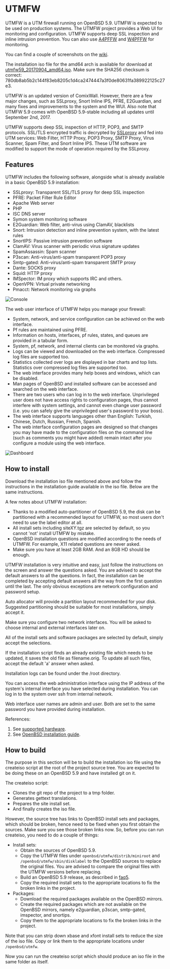 # UTMFW

UTMFW is a UTM firewall running on OpenBSD 5.9. UTMFW is expected to be used on production systems. The UTMFW project provides a Web UI for monitoring and configuration. UTMFW supports deep SSL inspection and inline intrusion prevention. You can also use [A4PFFW](https://github.com/sonertari/A4PFFW) and [W4PFFW](https://github.com/sonertari/W4PFFW) for monitoring.

You can find a couple of screenshots on the [wiki](https://github.com/sonertari/UTMFW/wiki).

The installation iso file for the amd64 arch is available for download at [utmfw59\_20170904\_amd64.iso](https://drive.google.com/file/d/0B3F7Ueq0mFlYenpkdDh5U2tRamc/view?usp=sharing). Make sure the SHA256 checksum is correct: 780db8ab5b2c144f83eb8205c1d4ca2474447a3f0de80631fa389922125c27e3.

UTMFW is an updated version of ComixWall. However, there are a few major changes, such as SSLproxy, Snort Inline IPS, PFRE, E2Guardian, and many fixes and improvements to the system and the WUI. Also note that UTMFW 5.9 comes with OpenBSD 5.9-stable including all updates until September 2nd, 2017.

UTMFW supports deep SSL inspection of HTTP, POP3, and SMTP protocols. SSL/TLS encrypted traffic is decrypted by [SSLproxy](https://github.com/sonertari/SSLproxy) and fed into UTM services: Web Filter, HTTP Proxy, POP3 Proxy, SMTP Proxy, Virus Scanner, Spam Filter, and Snort Inline IPS. These UTM software are modified to support the mode of operation required by the SSLproxy.

## Features

UTMFW includes the following software, alongside what is already available in a basic OpenBSD 5.9 installation:

- SSLproxy: Transparent SSL/TLS proxy for deep SSL inspection
- PFRE: Packet Filter Rule Editor
- Apache Web server
- PHP
- ISC DNS server
- Symon system monitoring software
- E2Guardian: Web filter, anti-virus using ClamAV, blacklists
- Snort: Intrusion detection and inline prevention system, with the latest rules
- SnortIPS: Passive intrusion prevention software
- ClamAV: Virus scanner with periodic virus signature updates
- SpamAssassin: Spam scanner
- P3scan: Anti-virus/anti-spam transparent POP3 proxy
- Smtp-gated: Anti-virus/anti-spam transparent SMTP proxy
- Dante: SOCKS proxy
- Squid: HTTP proxy
- IMSpector: IM proxy which supports IRC and others.
- OpenVPN: Virtual private networking
- Pmacct: Network monitoring via graphs

![Console](https://github.com/sonertari/UTMFW/blob/master/screenshots/Console.png)

The web user interface of UTMFW helps you manage your firewall:

- System, network, and service configuration can be achieved on the web interface.
- Pf rules are maintained using PFRE.
- Information on hosts, interfaces, pf rules, states, and queues are provided in a tabular form.
- System, pf, network, and internal clients can be monitored via graphs.
- Logs can be viewed and downloaded on the web interface. Compressed log files are supported too.
- Statistics collected over logs are displayed in bar charts and top lists. Statistics over compressed log files are supported too.
- The web interface provides many help boxes and windows, which can be disabled.
- Man pages of OpenBSD and installed software can be accessed and searched on the web interface.
- There are two users who can log in to the web interface. Unprivileged user does not have access rights to configuration pages, thus cannot interfere with system settings, and cannot even change user password (i.e. you can safely give the unprivileged user's password to your boss).
- The web interface supports languages other than English: Turkish, Chinese, Dutch, Russian, French, Spanish.
- The web interface configuration pages are designed so that changes you may have made to the configuration files on the command line (such as comments you might have added) remain intact after you configure a module using the web interface.

![Dashboard](https://github.com/sonertari/UTMFW/blob/master/screenshots/Dashboard.png)

## How to install

Download the installation iso file mentioned above and follow the instructions in the installation guide available in the iso file. Below are the same instructions.

A few notes about UTMFW installation:

- Thanks to a modified auto-partitioner of OpenBSD 5.9, the disk can be partitioned with a recommended layout for UTMFW, so most users don't need to use the label editor at all.
- All install sets including siteXY.tgz are selected by default, so you cannot 'not' install UTMFW by mistake.
- OpenBSD installation questions are modified according to the needs of UTMFW. For example, X11 related questions are never asked.
- Make sure you have at least 2GB RAM. And an 8GB HD should be enough.

UTMFW installation is very intuitive and easy, just follow the instructions on the screen and answer the questions asked. You are advised to accept the default answers to all the questions. In fact, the installation can be completed by accepting default answers all the way from the first question until the last. The only obvious exceptions are network configuration and password setup.

Auto allocator will provide a partition layout recommended for your disk. Suggested partitioning should be suitable for most installations, simply accept it.

Make sure you configure two network interfaces. You will be asked to choose internal and external interfaces later on.

All of the install sets and software packages are selected by default, simply accept the selections.

If the installation script finds an already existing file which needs to be updated, it saves the old file as filename.orig. To update all such files, accept the default 'a' answer when asked.

Installation logs can be found under the /root directory.

You can access the web administration interface using the IP address of the system's internal interface you have selected during installation. You can log in to the system over ssh from internal network.

Web interface user names are admin and user. Both are set to the same password you have provided during installation.

References:

1. See [supported hardware](http://openbsd.org/amd64.html).
2. See [OpenBSD installation guide](http://openbsd.org/faq/faq4.html).

## How to build

The purpose in this section will be to build the installation iso file using the createiso script at the root of the project source tree. You are expected to be doing these on an OpenBSD 5.9 and have installed git on it.

The createiso script:

- Clones the git repo of the project to a tmp folder.
- Generates gettext translations.
- Prepares the site install set.
- And finally creates the iso file.

However, the source tree has links to OpenBSD install sets and packages, which should be broken, hence need to be fixed when you first obtain the sources. Make sure you see those broken links now. So, before you can run createiso, you need to do a couple of things:

- Install sets:
	+ Obtain the sources of OpenBSD 5.9.
	+ Copy the UTMFW files under `openbsd/utmfw/distrib/miniroot` and `/openbsd/utmfw/sbin/disklabel` to the OpenBSD sources to replace the original files. You are advised to compare the original files with the UTMFW versions before replacing.
	+ Build an OpenBSD 5.9 release, as described in [faq5](http://www.openbsd.org/faq/faq5.html).
	+ Copy the required install sets to the appropriate locations to fix the broken links in the project.
- Packages:
	+ Download the required packages available on the OpenBSD mirrors.
	+ Create the required packages which are not available on the OpenBSD mirrors, namely e2guardian, p3scan, smtp-gated, imspector, and snortips.
	+ Copy them to the appropriate locations to fix the broken links in the project.

Note that you can strip down xbase and xfont install sets to reduce the size of the iso file. Copy or link them to the appropriate locations under `/openbsd/utmfw`.

Now you can run the createiso script which should produce an iso file in the same folder as itself.
